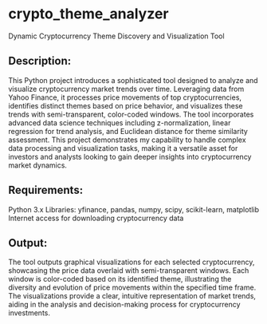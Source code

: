 # crypto_theme_analyzer
Dynamic Cryptocurrency Theme Discovery and Visualization Tool


## Description:
This Python project introduces a sophisticated tool designed to analyze and visualize cryptocurrency market trends over time. Leveraging data from Yahoo Finance, it processes price movements of top cryptocurrencies, identifies distinct themes based on price behavior, and visualizes these trends with semi-transparent, color-coded windows. The tool incorporates advanced data science techniques including z-normalization, linear regression for trend analysis, and Euclidean distance for theme similarity assessment. This project demonstrates my capability to handle complex data processing and visualization tasks, making it a versatile asset for investors and analysts looking to gain deeper insights into cryptocurrency market dynamics.

## Requirements:
Python 3.x
Libraries: yfinance, pandas, numpy, scipy, scikit-learn, matplotlib
Internet access for downloading cryptocurrency data

## Output:
The tool outputs graphical visualizations for each selected cryptocurrency, showcasing the price data overlaid with semi-transparent windows. Each window is color-coded based on its identified theme, illustrating the diversity and evolution of price movements within the specified time frame. The visualizations provide a clear, intuitive representation of market trends, aiding in the analysis and decision-making process for cryptocurrency investments.
